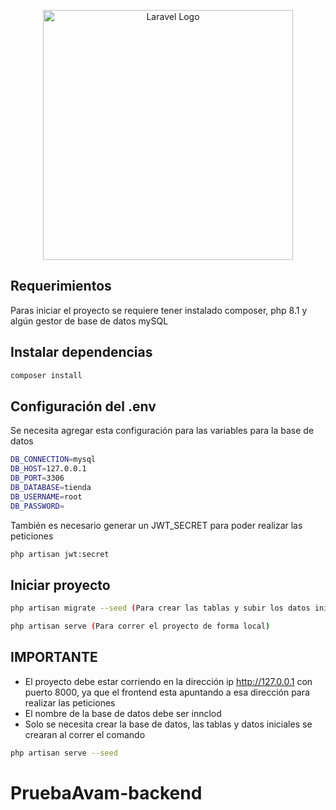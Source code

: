 <p align="center"><a href="https://laravel.com" target="_blank"><img src="https://raw.githubusercontent.com/laravel/art/master/logo-lockup/5%20SVG/2%20CMYK/1%20Full%20Color/laravel-logolockup-cmyk-red.svg" width="400" alt="Laravel Logo"></a></p>

## Requerimientos
Paras iniciar el proyecto se requiere tener instalado composer, php 8.1 y algún gestor de base de datos mySQL

## Instalar dependencias
``` bash
composer install
```

## Configuración del .env
Se necesita agregar esta configuración para las variables para la base de datos
``` bash
DB_CONNECTION=mysql
DB_HOST=127.0.0.1
DB_PORT=3306
DB_DATABASE=tienda
DB_USERNAME=root
DB_PASSWORD=
```
También es necesario generar un JWT_SECRET para poder realizar las peticiones
``` bash
php artisan jwt:secret
```


## Iniciar proyecto
``` bash
php artisan migrate --seed (Para crear las tablas y subir los datos iniciales de las tablas)
```
``` bash
php artisan serve (Para correr el proyecto de forma local)
```

## IMPORTANTE
- El proyecto debe estar corriendo en la dirección ip http://127.0.0.1 con puerto 8000, ya que el frontend esta apuntando a esa dirección para realizar las peticiones
- El nombre de la base de datos debe ser innclod
- Solo se necesita crear la base de datos, las tablas y datos iniciales se crearan al correr el comando
``` bash
php artisan serve --seed
```


# PruebaAvam-backend
